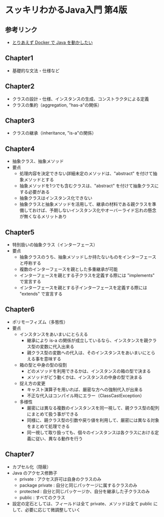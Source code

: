 # スッキリわかるJava入門 第4版

## 参考リンク
- [とりあえず Docker で Java を動かしたい](https://qiita.com/siruku6/items/bb47727770e88b1efc7c)

## Chapter1
- 基礎的な文法・仕様など

## Chapter2
- クラスの設計・仕様、インスタンスの生成、コンストラクタによる定義
- クラスの集約（aggregation, "has-a"の関係）

## Chapter3
- クラスの継承（inheritance, "is-a"の関係）

## Chapter4
- 抽象クラス、抽象メソッド
- 要点
  - 処理内容を決定できない詳細未定のメソッドは、"abstract" を付けて抽象メソッドとする
  - 抽象メソッドを1つでも含むクラスは、"abstract" を付けて抽象クラスにする必要がある
  - 抽象クラスはインスタンス化できない
  - 抽象クラスと抽象メソッドを活用して、継承の材料である親クラスを準備しておけば、予期しないインスタンス化やオーバーライド忘れの懸念が無くなるメリットあり

## Chapter5
- 特別扱いの抽象クラス（インターフェース）
- 要点
  - 抽象クラスのうち、抽象メソッドしか持たないものをインターフェースと呼称する
  - 複数のインターフェースを親とした多重継承が可能
  - インターフェースを親とする子クラスを定義する際には "implements" で宣言する
  - インターフェースを親とする子インターフェースを定義する際には "extends" で宣言する

## Chapter6
- ポリモーフィズム（多態性）
- 要点
  - インスタンスをあいまいにとらえる
    - 継承により is-a の関係が成立しているなら、インスタンスを親クラス型の変数に代入出来る
    - 親クラス型の変数への代入は、そのインスタンスをあいまいにとらえる事を意味する
  - 箱の型と中身の型の役割
    - どのメソッドを利用できるかは、インスタンスの箱の型で決まる
    - メソッドがどう動くかは、インスタンスの中身の型で決まる
  - 捉え方の変更
    - キャスト演算子を用いれば、厳密な方への強制代入が出来る
    - 不正な代入はコンパイル時にエラー（ClassCastException）
  - 多様性
    - 厳密には異なる複数のインスタンスを同一視して、親クラス型の配列にまとめて扱う事ができる
    - 同様に、親クラス型の引数や戻り値を利用して、厳密には異なる対象をまとめて処理できる
    - 同一視して取り扱っても、個々のインスタンスは各クラスにおける定義に従い、異なる動作を行う

## Chapter7
- カプセル化（隠蔽）
- Java のアクセス修飾子
  - private : アクセス許可は自身のクラスのみ
  - package private : 自分と同じパッケージに属するクラスのみ
  - protected : 自分と同じパッケージか、自分を継承した子クラスのみ
  - public : すべてのクラス
- 設定の定石としては、フィールドは全て private、メソッドは全て public にして、必要に応じて微調整していく
